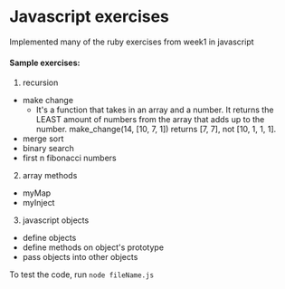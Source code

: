 # Javascript exercises

Implemented many of the ruby exercises from week1 in javascript

#### Sample exercises:

1. recursion
  * make change
    - It's a function that takes in an array and a number. It returns the LEAST amount of numbers from the array that adds up to the number. make_change(14, [10, 7, 1]) returns [7, 7], not [10, 1, 1, 1].
  * merge sort
  * binary search
  * first n fibonacci numbers

2. array methods
 * myMap
 * myInject

3. javascript objects
 * define objects
 * define methods on object's prototype
 * pass objects into other objects

To test the code, run `node fileName.js`
